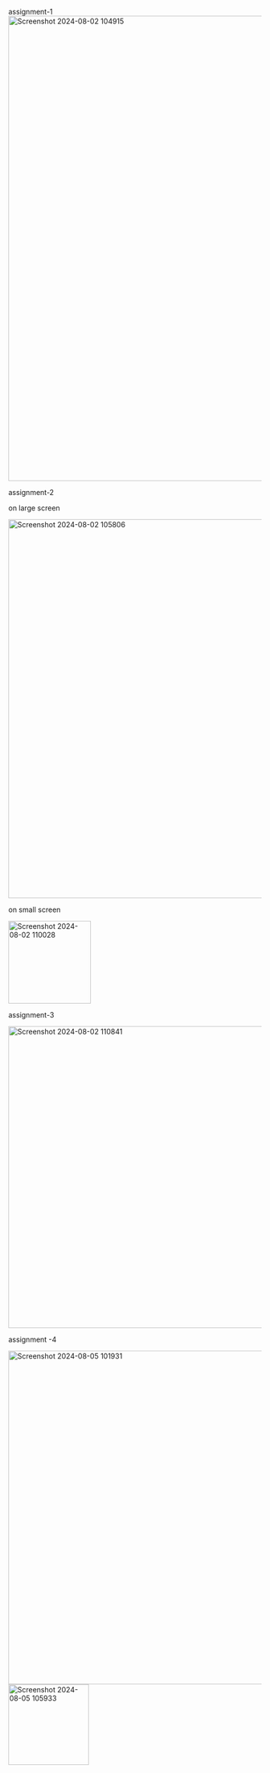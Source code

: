 assignment-1
<img width="923" alt="Screenshot 2024-08-02 104915" src="https://github.com/user-attachments/assets/0993fc81-1ac3-4a38-a527-2b30353c6875">

assignment-2

on large screen


<img width="752" alt="Screenshot 2024-08-02 105806" src="https://github.com/user-attachments/assets/82e52842-8bb3-4cd7-9cd8-562989bb13b2">

on small screen


<img width="164" alt="Screenshot 2024-08-02 110028" src="https://github.com/user-attachments/assets/adb70c99-6deb-4554-8556-b756cf663ea0">

assignment-3

<img width="599" alt="Screenshot 2024-08-02 110841" src="https://github.com/user-attachments/assets/28076982-d550-4307-b297-08a82cba62d8">



assignment -4


<img width="662" alt="Screenshot 2024-08-05 101931" src="https://github.com/user-attachments/assets/375e4a17-7749-41fe-9e77-0a195d7e3aab">


<br/>






<img width="160" alt="Screenshot 2024-08-05 105933" src="https://github.com/user-attachments/assets/05d5a1d5-4841-4114-8a93-8a5720bc6549">





